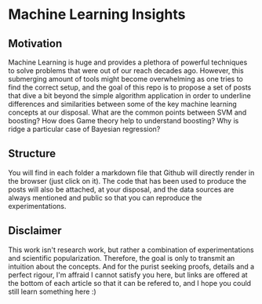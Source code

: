# Machine Learning Insights

## Motivation 
Machine Learning is huge and provides a plethora of powerful techniques to solve problems that were out of our reach decades ago. However, this submerging amount of tools might become overwhelming as one tries to find the correct setup, and the goal of this repo is to propose a set of posts that dive a bit beyond the simple algorithm application in order to underline differences and similarities between some of the key machine learning concepts at our disposal. What are the common points between SVM and boosting? How does Game theory help to understand boosting? Why is ridge a particular case of Bayesian regression? 

## Structure
You will find in each folder a markdown file that Github will directly render in the browser (just click on it). The code that has been used to produce the posts will also be attached, at your disposal, and the data sources are always mentioned and public so that you can reproduce the experimentations. 

## Disclaimer
This work isn't research work, but rather a combination of experimentations and scientific popularization. Therefore, the goal is only to transmit an intuition about the concepts. And for the purist seeking proofs, details and a perfect rigour, I'm affraid I cannot satisfy you here, but links are offered at the bottom of each article so that it can be refered to, and I hope you could still learn something here :) 
